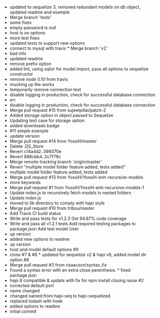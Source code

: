   * updated to sequelize 3, removed redundant models on db object, updated readme and example
  * Merge branch 'tests'
  * some fixes
  * empty password is null
  * host is on options
  * more test fixes
  * updated tests to support new options
  * connect to mysql with travis  * Merge branch 'v2'
  * bad info
  * updated readme
  * remove prefix option
  * added lint, using sqlizr for model import, pass all options to sequelize constructor
  * remove node 0.10 from travis
  * mucking up the works
  * temporarily remove connection test
  * disable logging in production, check for successful database connection
  * err
  * disable logging in production, check for successful database connection
  * Merge pull request #15 from sujeetpillai/patch-2
  * Added storage option in object passed to Sequelize
  * Updating test case for storage option
  * added downloads badge
  * #11 simple example
  * update version
  * Merge pull request #14 from YossiH/master
  * Delete .DS_Store
  * Revert c14a4d2..099370e
  * Revert 888cbb4..2c7f79c
  * Merge remote-tracking branch 'origin/master'
  * Revert "multiple model folder feature added, tests added"
  * multiple model folder feature added, tests added
  * Merge pull request #13 from YossiH/YossiH-enh-recursive-models
  * more keywords
  * Merge pull request #1 from YossiH/YossiH-enh-recursive-models-1
  * Update index.js to recursively fetch models in nested folders
  * Update index.js
  * moved to lib directory to comply with hapi style
  * Merge pull request #10 from tribou/master
  * Add Travis CI build status
  * Write and pass tests for v1.2.3 Get 94.87% code coverage
  * Write and pass all v1.2.1 tests Add required testing packages to package.json Add test model User
  * up version
  * added new options to readme
  * up version
  * host and model default options #9
  * close #7 & #8  * updated for sequelize v2 & hapi v8, added model dir option #6
  * Merge pull request #3 from risaacson/syntax_fix
  * Found a syntax error with an extra close parenthesis.  * fixed package.json
  * hapi 8 compatible & update with fix for npm install closing issue #2
  * corrected default port
  * name changed
  * changed named from hapi-seq to hapi-sequelized
  * replaced lodash with hoek
  * added options to readme
  * initial commit
